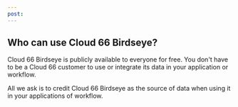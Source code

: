 ```yaml
---
post: 
---
```


## Who can use Cloud 66 Birdseye?
Cloud 66 Birdseye is publicly available to everyone for free. You don't have to be a Cloud 66 customer to use or integrate its data in your application or workflow.

All we ask is to credit Cloud 66 Birdseye as the source of data when using it in your applications of workflow.

